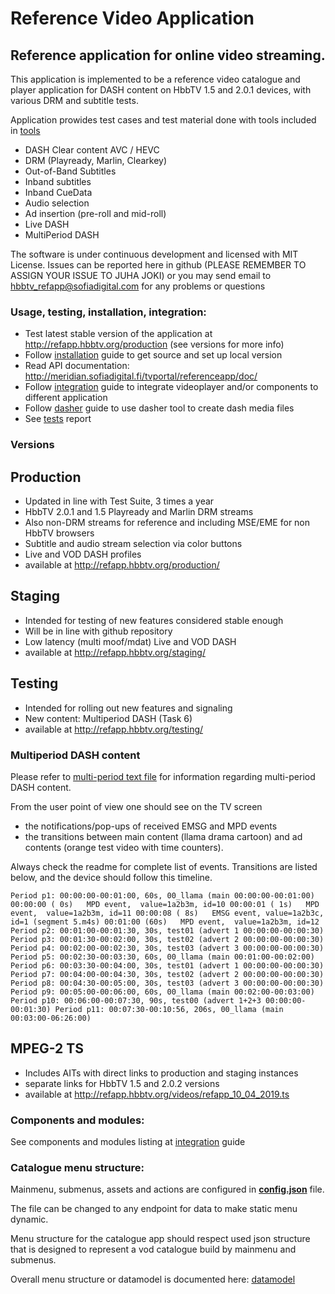 # Reference Video Application

## Reference application for online video streaming.
This application is implemented to be a reference video catalogue and player application 
for DASH content on HbbTV 1.5 and 2.0.1 devices, with various DRM and subtitle tests. 

Application prowides test cases and test material done with tools included in [tools]
- DASH Clear content AVC / HEVC
- DRM (Playready, Marlin, Clearkey)
- Out-of-Band Subtitles
- Inband subtitles
- Inband CueData
- Audio selection
- Ad insertion (pre-roll and mid-roll)
- Live DASH
- MultiPeriod DASH


The software is under continuous development and licensed with MIT License.
Issues can be reported here in github (PLEASE REMEMBER TO ASSIGN YOUR ISSUE TO JUHA JOKI) or you may send email to hbbtv_refapp@sofiadigital.com
for any problems or questions

### Usage, testing, installation, integration:

 - Test latest stable version of the application at http://refapp.hbbtv.org/production (see versions for more info)
 - Follow [installation] guide to get source and set up local version
 - Read API documentation: http://meridian.sofiadigital.fi/tvportal/referenceapp/doc/
 - Follow [integration] guide to integrate videoplayer and/or components to different application
 - Follow [dasher] guide to use dasher tool to create dash media files
 - See [tests] report

### Versions

## Production
 - Updated in line with Test Suite, 3 times a year
 - HbbTV 2.0.1 and 1.5 Playready and Marlin DRM streams 
 - Also non-DRM streams for reference and including MSE/EME for non HbbTV browsers
 - Subtitle and audio stream selection via color buttons
 - Live and VOD DASH profiles
 - available at http://refapp.hbbtv.org/production/
 
 ## Staging
 - Intended for testing of new features considered stable enough
 - Will be in line with github repository
 - Low latency (multi moof/mdat) Live and VOD DASH
 - available at http://refapp.hbbtv.org/staging/
 
  ## Testing
 - Intended for rolling out new features and signaling
 - New content: Multiperiod DASH (Task 6)
 - available at http://refapp.hbbtv.org/testing/
 
 ### Multiperiod DASH content
 
Please refer to [multi-period text file](http://refapp.hbbtv.org/videos/00_llama_multiperiod_v1/readme.txt) for information regarding multi-period DASH content. <br>

From the user point of view one should see on the TV screen 
- the notifications/pop-ups of received EMSG and MPD events
- the transitions between main content (llama drama cartoon) and ad contents (orange test video with time counters). 

Always check the readme for complete list of events. Transitions are listed below, and the device should follow this timeline.

`Period p1: 00:00:00-00:01:00, 60s, 00_llama (main 00:00:00-00:01:00)
00:00:00 ( 0s)   MPD event,  value=1a2b3m, id=10
00:00:01 ( 1s)   MPD event,  value=1a2b3m, id=11
00:00:08 ( 8s)   EMSG event, value=1a2b3c, id=1 (segment 5.m4s)
00:01:00 (60s)   MPD event,  value=1a2b3m, id=12
Period p2: 00:01:00-00:01:30, 30s, test01 (advert 1 00:00:00-00:00:30)
Period p3: 00:01:30-00:02:00, 30s, test02 (advert 2 00:00:00-00:00:30)
Period p4: 00:02:00-00:02:30, 30s, test03 (advert 3 00:00:00-00:00:30)
Period p5: 00:02:30-00:03:30, 60s, 00_llama (main 00:01:00-00:02:00)
Period p6: 00:03:30-00:04:00, 30s, test01 (advert 1 00:00:00-00:00:30)
Period p7: 00:04:00-00:04:30, 30s, test02 (advert 2 00:00:00-00:00:30)
Period p8: 00:04:30-00:05:00, 30s, test03 (advert 3 00:00:00-00:00:30)
Period p9: 00:05:00-00:06:00, 60s, 00_llama (main 00:02:00-00:03:00)
Period p10: 00:06:00-00:07:30, 90s, test00 (advert 1+2+3 00:00:00-00:01:30)
Period p11: 00:07:30-00:10:56, 206s, 00_llama (main 00:03:00-06:26:00)
`
 
 ## MPEG-2 TS
 - Includes AITs with direct links to production and staging instances
 - separate links for HbbTV 1.5 and 2.0.2 versions
 - available at http://refapp.hbbtv.org/videos/refapp_10_04_2019.ts

### Components and modules:

See components and modules listing at [integration] guide


### Catalogue menu structure:

Mainmenu, submenus, assets and actions are configured in __[config.json]__ file. 

The file can be changed to any endpoint for data to make static menu dynamic.

Menu structure for the catalogue app should respect used json structure that 
is designed to represent a vod catalogue build by mainmenu and submenus. 

Overall menu structure or datamodel is documented here: [datamodel]




[//]: # (references)

[tools]: <https://github.com/HbbTV-Association/ReferenceApplication/tree/master/tools>
[integration]: <https://github.com/HbbTV-Association/ReferenceApplication/blob/master/doc/integration.md>
[installation]: <https://github.com/HbbTV-Association/ReferenceApplication/blob/master/doc/installation_testing.md>
[datamodel]: <https://github.com/HbbTV-Association/ReferenceApplication/blob/master/doc/datamodel.md>
[config.json]: <https://github.com/HbbTV-Association/ReferenceApplication/blob/master/src/catalogue/config.json>
[dasher]: <https://github.com/HbbTV-Association/ReferenceApplication/blob/master/doc/dasher.md>
[tests]: <https://github.com/HbbTV-Association/ReferenceApplication/blob/master/doc/refapp_test.txt>
